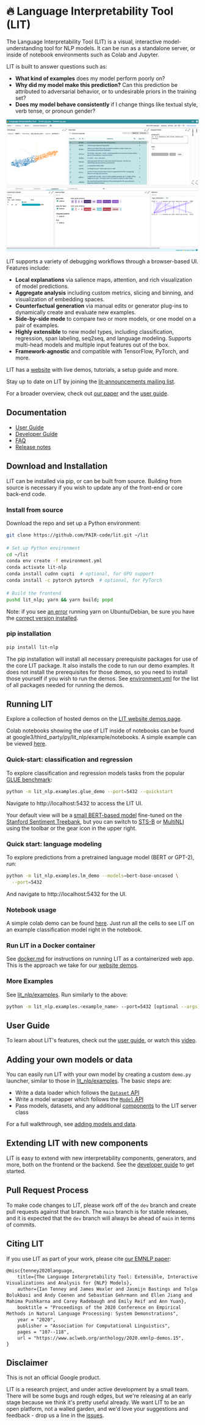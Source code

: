 # 🔥 Language Interpretability Tool (LIT)

<!--* freshness: { owner: 'lit-dev' reviewed: '2021-07-13' } *-->

The Language Interpretability Tool (LIT) is a visual, interactive
model-understanding tool for NLP models. It can be run as a standalone server,
or inside of notebook environments such as Colab and Jupyter.

LIT is built to answer questions such as:

*   **What kind of examples** does my model perform poorly on?
*   **Why did my model make this prediction?** Can this prediction be attributed
    to adversarial behavior, or to undesirable priors in the training set?
*   **Does my model behave consistently** if I change things like textual style,
    verb tense, or pronoun gender?

![Example of LIT UI](documentation/images/figure-1.png)

LIT supports a variety of debugging workflows through a browser-based UI.
Features include:

*   **Local explanations** via salience maps, attention, and rich visualization
    of model predictions.
*   **Aggregate analysis** including custom metrics, slicing and binning, and
    visualization of embedding spaces.
*   **Counterfactual generation** via manual edits or generator plug-ins to
    dynamically create and evaluate new examples.
*   **Side-by-side mode** to compare two or more models, or one model on a pair
    of examples.
*   **Highly extensible** to new model types, including classification,
    regression, span labeling, seq2seq, and language modeling. Supports
    multi-head models and multiple input features out of the box.
*   **Framework-agnostic** and compatible with TensorFlow, PyTorch, and more.

LIT has a [website](https://pair-code.github.io/lit) with live demos, tutorials,
a setup guide and more.

Stay up to date on LIT by joining the
[lit-announcements mailing list](https://groups.google.com/g/lit-annoucements).

For a broader overview, check out [our paper](https://arxiv.org/abs/2008.05122) and the
[user guide](documentation/user_guide.md).

## Documentation

*   [User Guide](documentation/user_guide.md)
*   [Developer Guide](documentation/development.md)
*   [FAQ](documentation/faq.md)
*   [Release notes](./RELEASE.md)

## Download and Installation

LIT can be installed via pip, or can be built from source. Building from source
is necessary if you wish to update any of the front-end or core back-end code.

### Install from source

Download the repo and set up a Python environment:

```sh
git clone https://github.com/PAIR-code/lit.git ~/lit

# Set up Python environment
cd ~/lit
conda env create -f environment.yml
conda activate lit-nlp
conda install cudnn cupti  # optional, for GPU support
conda install -c pytorch pytorch  # optional, for PyTorch

# Build the frontend
pushd lit_nlp; yarn && yarn build; popd
```

Note: if you see [an error](https://github.com/yarnpkg/yarn/issues/2821)
running yarn on Ubuntu/Debian, be sure you have the
[correct version installed](https://yarnpkg.com/en/docs/install#linux-tab).

### pip installation

```sh
pip install lit-nlp
```

The pip installation will install all necessary prerequisite packages for use
of the core LIT package. It also installs the code to run our demo examples.
It does not install the prerequisites for those demos, so you need to install
those yourself if you wish to run the demos. See
[environment.yml](./environment.yml) for the list of all packages needed for
running the demos.

## Running LIT

Explore a collection of hosted demos on the
[LIT website demos page](https://pair-code.github.io/lit/demos).

Colab notebooks showing the use of LIT inside of notebooks can be found at
google3/third_party/py/lit_nlp/example/notebooks. A simple example can be viewed
[here](https://colab.research.google.com/github/pair-code/lit/blob/main/examples/notebooks/LIT_sentiment_classifier.ipynb).

### Quick-start: classification and regression

To explore classification and regression models tasks from the popular [GLUE benchmark](https://gluebenchmark.com/):

```sh
python -m lit_nlp.examples.glue_demo --port=5432 --quickstart
```

Navigate to http://localhost:5432 to access the LIT UI. 

Your default view will be a 
[small BERT-based model](https://arxiv.org/abs/1908.08962) fine-tuned on the
[Stanford Sentiment Treebank](https://nlp.stanford.edu/sentiment/treebank.html),
but you can switch to 
[STS-B](http://ixa2.si.ehu.es/stswiki/index.php/STSbenchmark) or [MultiNLI](https://cims.nyu.edu/~sbowman/multinli/) using the toolbar or the gear icon in 
the upper right.


### Quick start: language modeling

To explore predictions from a pretrained language model (BERT or GPT-2), run:

```sh
python -m lit_nlp.examples.lm_demo --models=bert-base-uncased \
  --port=5432
```

And navigate to http://localhost:5432 for the UI.

### Notebook usage

A simple colab demo can be found [here](https://colab.research.google.com/github/PAIR-code/lit/blob/main/lit_nlp/examples/notebooks/LIT_sentiment_classifier.ipynb).
Just run all the cells to see LIT on an example classification model right in
the notebook.

### Run LIT in a Docker container

See [docker.md](documentation/docker.md) for instructions on running LIT as
a containerized web app. This is the approach we take for our
[website demos](https://pair-code.github.io/lit/demos/).

### More Examples

See [lit_nlp/examples](./lit_nlp/examples). Run similarly to the above:

```sh
python -m lit_nlp.examples.<example_name> --port=5432 [optional --args]
```

## User Guide

To learn about LIT's features, check out the [user guide](documentation/user_guide.md), or
watch this [video](https://www.youtube.com/watch?v=CuRI_VK83dU).

## Adding your own models or data

You can easily run LIT with your own model by creating a custom `demo.py`
launcher, similar to those in [lit_nlp/examples](./lit_nlp/examples). The basic
steps are:

*   Write a data loader which follows the
    [`Dataset` API](documentation/python_api.md#datasets)
*   Write a model wrapper which follows the [`Model` API](documentation/python_api.md#models)
*   Pass models, datasets, and any additional
    [components](documentation/python_api.md#interpretation-components) to the LIT server
    class

For a full walkthrough, see
[adding models and data](documentation/python_api.md#adding-models-and-data).

## Extending LIT with new components

LIT is easy to extend with new interpretability components, generators, and
more, both on the frontend or the backend. See the
[developer guide](documentation/development.md) to get started.

## Pull Request Process

To make code changes to LIT, please work off of the `dev` branch and create
pull requests against that branch. The `main` branch is for stable releases, and it is expected that the `dev` branch will always be ahead of `main` in terms of commits.

## Citing LIT

If you use LIT as part of your work, please cite [our EMNLP paper](https://arxiv.org/abs/2008.05122):

```
@misc{tenney2020language,
    title={The Language Interpretability Tool: Extensible, Interactive Visualizations and Analysis for {NLP} Models},
    author={Ian Tenney and James Wexler and Jasmijn Bastings and Tolga Bolukbasi and Andy Coenen and Sebastian Gehrmann and Ellen Jiang and Mahima Pushkarna and Carey Radebaugh and Emily Reif and Ann Yuan},
    booktitle = "Proceedings of the 2020 Conference on Empirical Methods in Natural Language Processing: System Demonstrations",
    year = "2020",
    publisher = "Association for Computational Linguistics",
    pages = "107--118",
    url = "https://www.aclweb.org/anthology/2020.emnlp-demos.15",
}
```

## Disclaimer

This is not an official Google product.

LIT is a research project, and under active development by a small team.
There will be some bugs and rough edges, but we're releasing at an early stage
because we think it's pretty useful already. We want LIT to be an open platform,
not a walled garden, and we'd love your suggestions and feedback - drop us a
line in the [issues](https://github.com/pair-code/lit/issues).
